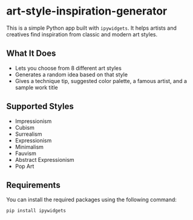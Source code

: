 # art-style-inspiration-generator

This is a simple Python app built with `ipywidgets`. It helps artists and creatives find inspiration from classic and modern art styles.

## What It Does
- Lets you choose from 8 different art styles
- Generates a random idea based on that style
- Gives a technique tip, suggested color palette, a famous artist, and a sample work title

## Supported Styles
- Impressionism
- Cubism
- Surrealism
- Expressionism
- Minimalism
- Fauvism
- Abstract Expressionism
- Pop Art

## Requirements

You can install the required packages using the following command:

```bash
pip install ipywidgets
